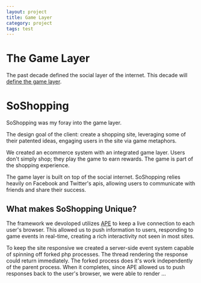 ```yaml
---
layout: project
title: Game Layer
category: project
tags: test
---
```

The Game Layer
==============

The past decade defined the social layer of the internet. This decade will [define
the game layer](game-layer).

SoShopping
==========

SoShopping was my foray into the game layer.

The design goal of the client: create a shopping site, leveraging some of their patented ideas, 
engaging users in the site via game metaphors.

We created an ecommerce system with an integrated game layer. Users don't simply shop;
they play the game to earn rewards. The game is part of the shopping experience.

The game layer is built on top of the social internet. SoShopping relies heavily
on Facebook and Twitter's apis, allowing users to communicate with friends and share
their success.

What makes SoShopping Unique?
-----------------------------

The framework we devoloped utilizes [APE](ape) to keep a live connection to each
user's browser. This allowed us to push information to users, responding to game
events in real-time, creating a rich interactivity not seen in most sites.

To keep the site responsive we created a server-side event system capable of 
spinning off forked php processes. The thread rendering the response could return
immediately. The forked process does it's work  independently of the parent process.
When it completes, since APE allowed us to push responses back to the user's browser,
we were able to render ...

[game-layer]: http://www.ted.com/talks/seth_priebatsch_the_game_layer_on_top_of_the_world.html
[ape]: http://www.ape.org
